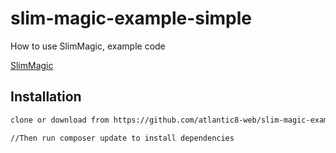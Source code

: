 # slim-magic-example-simple

How to use SlimMagic, example code

[SlimMagic](https://github.com/atlantic8-web/slim-magic)

## Installation

```bash
clone or download from https://github.com/atlantic8-web/slim-magic-example-simple

//Then run composer update to install dependencies
```
